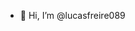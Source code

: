 - 👋 Hi, I’m @lucasfreire089

<!---
lucasfreire089/lucasfreire089 is a ✨ special ✨ repository because its `README.md` (this file) appears on your GitHub profile.
You can click the Preview link to take a look at your changes.
--->
